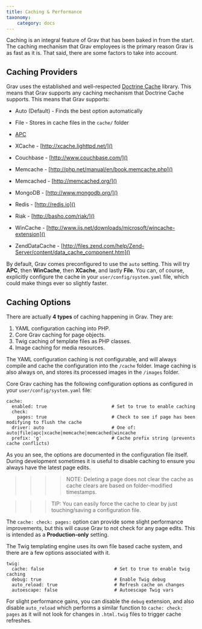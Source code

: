 ```yaml
---
title: Caching & Performance
taxonomy:
    category: docs
---
```


Caching is an integral feature of Grav that has been baked in from the start.  The caching mechanism that Grav employees is the primary reason Grav is as fast as it is.  That said, there are some factors to take into account.  

## Caching Providers

Grav uses the established and well-respected [Doctrine Cache][docterinecache] library. This means that Grav supports any caching mechanism that Doctrine Cache supports.  This means that Grav supports:

* Auto (Default) - Finds the best option automatically

* File - Stores in cache files in the `cache/` folder

* [APC][apc]

* XCache - [http://xcache.lighttpd.net/]()

* Couchbase - [http://www.couchbase.com/]()

* Memcache - [http://php.net/manual/en/book.memcache.php]()

* Memcached - [http://memcached.org/]()

* MongoDB - [http://www.mongodb.org/]()

* Redis - [http://redis.io]()

* Riak - [http://basho.com/riak/]()

* WinCache - [http://www.iis.net/downloads/microsoft/wincache-extension]()

* ZendDataCache - [http://files.zend.com/help/Zend-Server/content/data_cache_component.htm]()


By default, Grav comes preconfigured to use the `auto` setting.  This will try **APC**, then **WinCache**, then **XCache**, and lastly **File**.  You can, of course, explicitly configure the cache in your `user/config/system.yaml` file, which could make things ever so slightly faster.

## Caching Options

There are actually **4 types** of caching happening in Grav.  They are:

1. YAML configuration caching into PHP.
2. Core Grav caching for page objects.
3. Twig caching of template files as PHP classes.
4. Image caching for media resources.

The YAML configuration caching is not configurable, and will always compile and cache the configuration into the `/cache` folder. Image caching is also always on, and stores its processed images in the `/images` folder.

Core Grav caching has the following configuration options as configured in your `user/config/system.yaml` file:

```
cache:
  enabled: true                        # Set to true to enable caching
  check:
    pages: true                        # Check to see if page has been modifying to flush the cache
  driver: auto                         # One of: auto|file|apc|xcache|memcache|memcached|wincache
  prefix: 'g'                          # Cache prefix string (prevents cache conflicts)
```

As you an see, the options are documented in the configuration file itself.  During development sometimes it is useful to disable caching to ensure you always have the latest page edits. 

>>>> NOTE: Deleting a page does not clear the cache as cache clears are based on folder-modified timestamps.

>>> TIP: You can easily force the cache to clear by just touching/saving a configuration file.

The `cache: check: pages:` option can provide some slight performance improvements, but this will cause Grav to not check for any page edits.  This is intended as a **Production-only** setting.

The Twig templating engine uses its own file based cache system, and there are a few options associated with it.

```
twig:
  cache: false                          # Set to true to enable twig caching
  debug: true                           # Enable Twig debug
  auto_reload: true                     # Refresh cache on changes
  autoescape: false                     # Autoescape Twig vars
```

For slight performance gains, you can disable the `debug` extension, and also disable `auto_reload` which performs a similar function to `cache: check: pages` as it will not look for changes in `.html.twig` files to trigger cache refreshes.

[docterinecache]: http://docs.doctrine-project.org/en/2.0.x/reference/caching.html
[apc]: http://php.net/manual/en/book.apc.php
